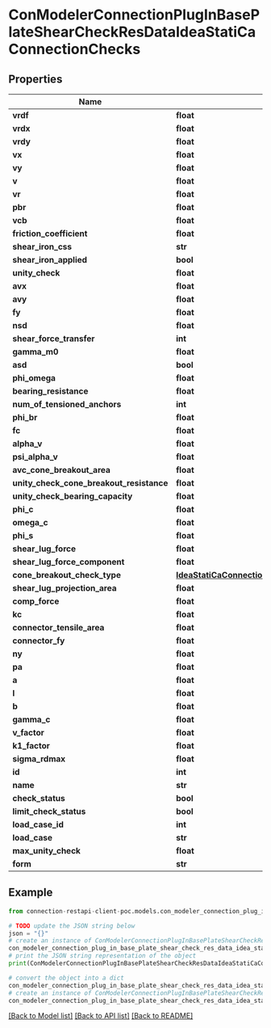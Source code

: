 # ConModelerConnectionPlugInBasePlateShearCheckResDataIdeaStatiCaConnectionChecks


## Properties

Name | Type | Description | Notes
------------ | ------------- | ------------- | -------------
**vrdf** | **float** |  | [optional] 
**vrdx** | **float** |  | [optional] 
**vrdy** | **float** |  | [optional] 
**vx** | **float** |  | [optional] 
**vy** | **float** |  | [optional] 
**v** | **float** |  | [optional] 
**vr** | **float** |  | [optional] 
**pbr** | **float** |  | [optional] 
**vcb** | **float** |  | [optional] 
**friction_coefficient** | **float** |  | [optional] 
**shear_iron_css** | **str** |  | [optional] 
**shear_iron_applied** | **bool** |  | [optional] 
**unity_check** | **float** |  | [optional] 
**avx** | **float** |  | [optional] 
**avy** | **float** |  | [optional] 
**fy** | **float** |  | [optional] 
**nsd** | **float** |  | [optional] 
**shear_force_transfer** | **int** |  | [optional] 
**gamma_m0** | **float** |  | [optional] 
**asd** | **bool** |  | [optional] 
**phi_omega** | **float** |  | [optional] 
**bearing_resistance** | **float** |  | [optional] 
**num_of_tensioned_anchors** | **int** |  | [optional] 
**phi_br** | **float** |  | [optional] 
**fc** | **float** |  | [optional] 
**alpha_v** | **float** |  | [optional] 
**psi_alpha_v** | **float** |  | [optional] 
**avc_cone_breakout_area** | **float** |  | [optional] 
**unity_check_cone_breakout_resistance** | **float** |  | [optional] 
**unity_check_bearing_capacity** | **float** |  | [optional] 
**phi_c** | **float** |  | [optional] 
**omega_c** | **float** |  | [optional] 
**phi_s** | **float** |  | [optional] 
**shear_lug_force** | **float** |  | [optional] 
**shear_lug_force_component** | **float** |  | [optional] 
**cone_breakout_check_type** | [**IdeaStatiCaConnectionBasicTypesDataConeBreakoutCheckTypeCIBasicTypes**](IdeaStatiCaConnectionBasicTypesDataConeBreakoutCheckTypeCIBasicTypes.md) |  | [optional] 
**shear_lug_projection_area** | **float** |  | [optional] 
**comp_force** | **float** |  | [optional] 
**kc** | **float** |  | [optional] 
**connector_tensile_area** | **float** |  | [optional] 
**connector_fy** | **float** |  | [optional] 
**ny** | **float** |  | [optional] 
**pa** | **float** |  | [optional] 
**a** | **float** |  | [optional] 
**l** | **float** |  | [optional] 
**b** | **float** |  | [optional] 
**gamma_c** | **float** |  | [optional] 
**v_factor** | **float** |  | [optional] 
**k1_factor** | **float** |  | [optional] 
**sigma_rdmax** | **float** |  | [optional] 
**id** | **int** |  | [optional] 
**name** | **str** |  | [optional] 
**check_status** | **bool** |  | [optional] 
**limit_check_status** | **bool** |  | [optional] 
**load_case_id** | **int** |  | [optional] 
**load_case** | **str** |  | [optional] 
**max_unity_check** | **float** |  | [optional] 
**form** | **str** |  | [optional] 

## Example

```python
from connection-restapi-client-poc.models.con_modeler_connection_plug_in_base_plate_shear_check_res_data_idea_stati_ca_connection_checks import ConModelerConnectionPlugInBasePlateShearCheckResDataIdeaStatiCaConnectionChecks

# TODO update the JSON string below
json = "{}"
# create an instance of ConModelerConnectionPlugInBasePlateShearCheckResDataIdeaStatiCaConnectionChecks from a JSON string
con_modeler_connection_plug_in_base_plate_shear_check_res_data_idea_stati_ca_connection_checks_instance = ConModelerConnectionPlugInBasePlateShearCheckResDataIdeaStatiCaConnectionChecks.from_json(json)
# print the JSON string representation of the object
print(ConModelerConnectionPlugInBasePlateShearCheckResDataIdeaStatiCaConnectionChecks.to_json())

# convert the object into a dict
con_modeler_connection_plug_in_base_plate_shear_check_res_data_idea_stati_ca_connection_checks_dict = con_modeler_connection_plug_in_base_plate_shear_check_res_data_idea_stati_ca_connection_checks_instance.to_dict()
# create an instance of ConModelerConnectionPlugInBasePlateShearCheckResDataIdeaStatiCaConnectionChecks from a dict
con_modeler_connection_plug_in_base_plate_shear_check_res_data_idea_stati_ca_connection_checks_from_dict = ConModelerConnectionPlugInBasePlateShearCheckResDataIdeaStatiCaConnectionChecks.from_dict(con_modeler_connection_plug_in_base_plate_shear_check_res_data_idea_stati_ca_connection_checks_dict)
```
[[Back to Model list]](../README.md#documentation-for-models) [[Back to API list]](../README.md#documentation-for-api-endpoints) [[Back to README]](../README.md)


